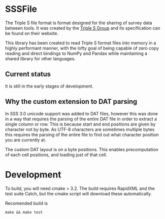 # SSSFile

The Triple S file format is format designed for the sharing of survey data between tools. It was created by the [Triple S Group](http://www.triple-s.org/) and its specification can be found on their website.

This library has been created to read Triple S format files into memory in a highly performant manner, with the lofty goal of being capable of zero copy reading and direct bindings to NumPy and Pandas while maintaining a shared library for other languages.

## Current status

It is still in the early stages of development.

## Why the custom extension to DAT parsing

In SSS 3.0 unicode support was added to DAT files, however this was done in a way that requires the parsing of the entire DAT file in order to extract a single column or row. This is because start and end positions are given by character not by byte. As UTF-8 characters are sometimes multiple bytes this requires the parsing of the entire file to find out what character position you are currently at.

The custom DAT layout is on a byte positions. This enables precomputation of each cell positions, and loading just of that cell.

# Development

To build, you will need cmake > 3.2. The build requires RapidXML and the test suite Catch, but the cmake script will download these automatically.

Recomended build is
```
make && make test
```

